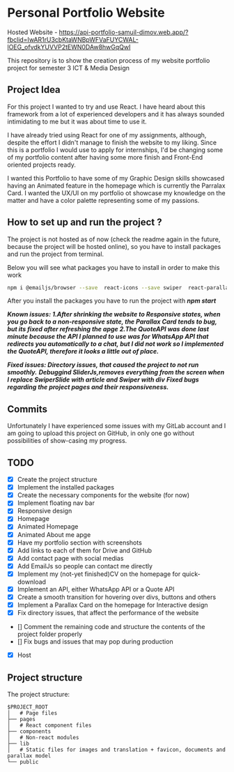# Personal Portfolio Website
Hosted Website - https://api-portfolio-samuil-dimov.web.app/?fbclid=IwAR1rU3cbKtaWNBpWFVaFUYCWAL-lOEG_ofvdkYUVVP2tEWN0DAw8hwGqQwI

This repository is to show the creation process of my website portfolio project for semester 3 ICT & Media Design

## Project Idea

For this project I wanted to try and use React. I have heard about this framework from a lot of experienced developers and it has always sounded intimidating to me but it was about time to use it. 

I have already tried using React for one of my assignments, although, despite the effort I didn't manage to finish the website to my liking.
Since this is a portfolio I would use to apply for internships, I'd be changing some of my portfolio content after having some more finish and Front-End oriented projects ready.

I wanted this Portfolio to have some of my Graphic Design skills showcased having an Animated feature in the homepage which is currently the Parralax Card. I wanted the UX/UI on my portfolio ot showcase my knowledge on the matter and have a color palette representing some of my passions. 

## How to set up and run the project ?

The project is not hosted as of now (check the readme again in the future, because the project will be hosted online), so you have to install packages and run the project from terminal. 

Below you will see what packages you have to install in order to make this work

```bash
npm i @emailjs/browser --save  react-icons --save swiper  react-parallax-card --save
```

After you install the packages you have to run the project with ***npm start***

***Known issues: 1.After shrinking the website to Responsive states, when you go back to a non-responsive state, the Parallax Card tends to bug, but its fixed after refreshing the apge 2.The QuoteAPI was done last minute because the API I planned to use was for WhatsApp API that redirects you automatically to a chat, but I did not work so I implemented the QuoteAPI, therefore it looks a little out of place.***

***Fixed issues: Directory issues, that caused the project to not run smoothly.***
***Debuggind SliderJs,removes everything from the screen when I replace SwiperSlide with article and Swiper with div***
***Fixed bugs regarding the project pages and their responsiveness.***


## Commits

Unfortunately I have experienced some issues with my GitLab account and I am going to upload this project on GitHub, in only one go without possibilities of show-casing my progress.

## TODO
- [X] Create the project structure
- [X] Implement the installed packages
- [X] Create the necessary components for the website (for now)
- [X] Implement floating nav bar
- [X] Responsive design
- [X] Homepage 
- [X] Animated Homepage
- [X] Animated About me apge
- [X] Have my portfolio section with screenshots
- [X] Add links to each of them for Drive and GitHub
- [X] Add contact page with social medias
- [X] Add EmailJs so people can contact me directly 
- [X] Implement my (not-yet finished)CV on the homepage for quick-download
- [X] Implement an API, either WhatsApp API or a Quote API
- [X] Create a smooth transition for hovering over divs, buttons and others
- [X] Implement a Parallax Card on the homepage for Interactive design
- [X] Fix directory issues, that affect the performance of the website
- [] Comment the remaining code and structure the contents of the project folder properly 
- [] Fix bugs and issues that may pop during production
- [X] Host

## Project structure

The project structure: 
```
$PROJECT_ROOT
│   # Page files
├── pages
│   # React component files
├── components
│   # Non-react modules
├── lib
│   # Static files for images and translation + favicon, documents and parallax model
└── public
```
